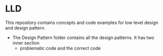 # LLD

This repository contains concepts and code examples for low level design and design pattern.

* The Design Pattern folder contains all the design patterns. It has two inner section
  * problematic code and the correct code